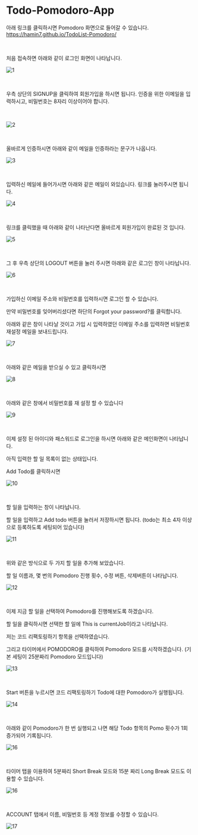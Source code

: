 # Todo-Pomodoro-App

아래 링크를 클릭하시면 Pomodoro 화면으로 들어갈 수 있습니다.<br>
https://hamin7.github.io/TodoList-Pomodoro/

<br>

처음 접속하면 아래와 같이 로그인 화면이 나타납니다.

![1](./Document/Images/1.png)

<br>

우측 상단의 SIGNUP을 클릭하여 회원가입을 하시면 됩니다.
인증을 위한 이메일을 입력하시고, 비밀번호는 8자리 이상이어야 합니다.

<br>

![2](./Document/Images/2.png)

<br>

올바르게 인증하시면 아래와 같이 메일을 인증하라는 문구가 나옵니다.

![3](./Document/Images/3.png)

<br>

입력하신 메일에 들어가시면 아래와 같은 메일이 와있습니다.
링크를 눌러주시면 됩니다.

![4](./Document/Images/4.png)

<br>

링크를 클릭했을 때 아래와 같이 나타난다면 올바르게 회원가입이 완료된 것 입니다.

![5](./Document/Images/5.png)

<br>

그 후 우측 상단의 LOGOUT 버튼을 눌러 주시면 아래와 같은 로그인 창이 나타납니다.

![6](./Document/Images/6.png)

<br>

가입하신 이메일 주소와 비밀번호를 입력하시면 로그인 할 수 있습니다.

만약 비밀번호를 잊어버리셨다면 하단의 Forgot your password?를 클릭합니다.

아래와 같은 창이 나타날 것이고 가입 시 입력하였던 이메일 주소를 입력하면 비밀번호 재설정 메일을 보내드립니다.

![7](./Document/Images/7.png)

<br>

아래와 같은 메일을 받으실 수 있고 클릭하시면

![8](./Document/Images/8.png)

<br>

아래와 같은 창에서 비밀번호를 재 설정 할 수 있습니다

![9](./Document/Images/9.png)

<br>

이제 설정 된 아이디와 패스워드로 로그인을 하시면 아래와 같은 메인화면이 나타납니다.

아직 입력한 할 일 목록이 없는 상태입니다.

Add Todo를 클릭하시면

![10](./Document/Images/10.png)

<br>

할 일을 입력하는 창이 나타납니다.

할 일을 입력하고 Add todo 버튼을 눌러서 저장하시면 됩니다. (todo는 최소 4자 이상으로 등록하도록 세팅되어 있습니다)

![11](./Document/Images/11.png)

<br>

위와 같은 방식으로 두 가지 할 일을 추가해 보았습니다.

할 일 이름과, 몇 번의 Pomodoro 진행 횟수, 수정 버튼, 삭제버튼이 나타납니다.

![12](./Document/Images/12.png)

<br>

이제 지금 할 일을 선택하여 Pomodoro를 진행해보도록 하겠습니다.

할 일을 클릭하시면 선택한 할 일에 This is currentJob이라고 나타납니다.

저는 코드 리팩토링하기 항목을 선택하였습니다.

그리고 타이머에서 POMODORO를 클릭하여 Pomodoro 모드를 시작하겠습니다. (기본 세팅이 25분짜리 Pomodoro 모드입니다) 

![13](./Document/Images/13.png)

<br>

Start 버튼을 누르시면 코드 리팩토링하기 Todo에 대한 Pomodoro가 실행됩니다.

![14](./Document/Images/14.png)

<br>

아래와 같이 Pomodoro가 한 번 실행되고 나면 해당 Todo 항목의 Pomo 횟수가 1회 증가되어 기록됩니다.

![16](./Document/Images/15.png)

<br>

타이머 탭을 이용하여 5분짜리 Short Break 모드와 15분 짜리 Long Break 모드도 이용할 수 있습니다.

![16](./Document/Images/16.png)

<br>

ACCOUNT 탭에서 이름, 비밀번호 등 계정 정보를 수정할 수 있습니다.

![17](./Document/Images/17.png)

<br>
